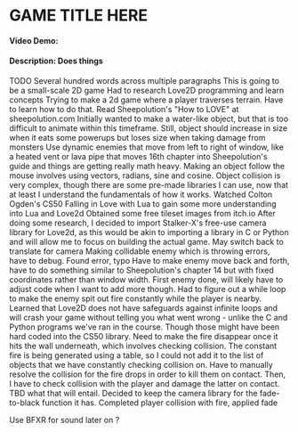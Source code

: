 # GAME TITLE HERE
#### Video Demo: <insert url>
#### Description: Does things
TODO Several hundred words across multiple paragraphs
This is going to be a small-scale 2D game
Had to research Love2D programming and learn concepts
Trying to make a 2d game where a player traverses terrain. Have to learn how to do that. 
Read Sheepolution's "How to LOVE" at sheepolution.com
Initially wanted to make a water-like object, but that is too difficult to animate within this timeframe. Still, object should increase in size when it eats some powerups but loses size when taking damage from monsters
Use dynamic enemies that move from left to right of window, like a heated vent or lava pipe that moves
16th chapter into Sheepolution's guide and things are getting really math heavy. Making an object follow the mouse involves using vectors, radians, sine and cosine.
Object collision is very complex, though there are some pre-made libraries I can use, now that at least I understand the fundamentals of how it works.
Watched Colton Ogden's CS50 Falling in Love with Lua to gain some more understanding into Lua and Love2d
Obtained some free tileset images from itch.io
After doing some research, I decided to import Stalker-X's free-use camera library for Love2d, as this would be akin to importing a library in C or Python and will allow me to focus on building the actual game.
May switch back to translate for camera
Making collidable enemy which is throwing errors, have to debug.
Found error, typo
Have to make enemy move back and forth, have to do something similar to Sheepolution's chapter 14 but with fixed coordinates rather than window width.
First enemy done, will likely have to adjust code when I want to add more though.
Had to figure out a while loop to make the enemy spit out fire constantly while the player is nearby. Learned that Love2D does not have safeguards against infinite loops and will crash your game without telling you what went wrong - unlike the C and Python programs we've ran in the course. Though those might have been hard coded into the CS50 library.
Need to make the fire disappear once it hits the wall underneath, which involves checking collision. The constant fire is being generated using a table, so I could not add it to the list of objects that we have constantly checking collision on. Have to manually resolve the collision for the fire drops in order to kill them on contact.
Then, I have to check collision with the player and damage the latter on contact. TBD what that will entail.
Decided to keep the camera library for the fade-to-black function it has.
Completed player collision with fire, applied fade



Use BFXR for sound later on ?